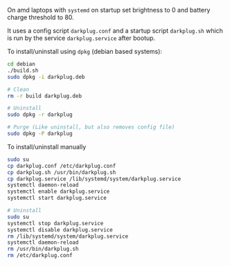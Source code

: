 On amd laptops with `systemd` on startup set brightness to 0 and battery
charge threshold to 80.

It uses a config script `darkplug.conf` and a startup script `darkplug.sh`
which is run by the service `darkplug.service` after bootup.

To install/uninstall using `dpkg` (debian based systems):

```sh
cd debian
./build.sh
sudo dpkg -i darkplug.deb

# Clean
rm -r build darkplug.deb

# Uninstall
sudo dpkg -r darkplug

# Purge (Like uninstall, but also removes config file)
sudo dpkg -P darkplug
```

To install/uninstall manually

```sh
sudo su
cp darkplug.conf /etc/darkplug.conf
cp darkplug.sh /usr/bin/darkplug.sh
cp darkplug.service /lib/systemd/system/darkplug.service
systemctl daemon-reload
systemctl enable darkplug.service
systemctl start darkplug.service

# Uninstall
sudo su
systemctl stop darkplug.service
systemctl disable darkplug.service
rm /lib/systemd/system/darkplug.service
systemctl daemon-reload
rm /usr/bin/darkplug.sh
rm /etc/darkplug.conf
```
